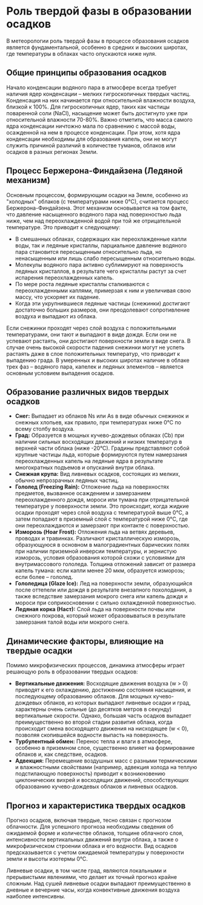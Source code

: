 # Роль твердой фазы в образовании осадков

В метеорологии роль твердой фазы в процессе образования осадков является фундаментальной, особенно в средних и высоких широтах, где температуры в облаках часто опускаются ниже нуля.

## Общие принципы образования осадков

Начало конденсации водяного пара в атмосфере всегда требует наличия ядер конденсации – мелких гигроскопичных твердых частиц. Конденсация на них начинается при относительной влажности воздуха, близкой к 100%. Для гигроскопичных ядер, таких как частицы поваренной соли (NaCl), насыщение может быть достигнуто уже при относительной влажности 70-80%. Важно отметить, что масса самого ядра конденсации ничтожно мала по сравнению с массой воды, осажденной на нем в процессе конденсации. При этом, хотя ядра конденсации необходимы для образования капель, они не могут служить причиной различий в количестве туманов, облаков или осадков в разных регионах Земли.

## Процесс Бержерона-Финдайзена (Ледяной механизм)

Основным процессом, формирующим осадки на Земле, особенно из "холодных" облаков (с температурами ниже 0°С), считается процесс Бержерона-Финдайзена. Этот механизм основывается на том факте, что давление насыщенного водяного пара над поверхностью льда ниже, чем над переохлажденной водой при той же отрицательной температуре. Это приводит к следующему:

* В смешанных облаках, содержащих как переохлажденные капли воды, так и ледяные кристаллы, парциальное давление водяного пара становится пересыщенным относительно льда, но ненасыщенным или лишь слабо пересыщенным относительно воды.
* Молекулы водяного пара активно сублимируют на поверхность ледяных кристаллов, в результате чего кристаллы растут за счет испарения переохлажденных капель.
* По мере роста ледяные кристаллы сталкиваются с переохлажденными каплями, примерзая к ним и увеличивая свою массу, что ускоряет их падение.
* Когда эти укрупнившиеся ледяные частицы (снежинки) достигают достаточно больших размеров, они преодолевают сопротивление воздуха и выпадают из облака.

Если снежинки проходят через слой воздуха с положительными температурами, они тают и выпадают в виде дождя. Если они не успевают растаять, они достигают поверхности земли в виде снега. В случае очень высокой скорости падения снежинки могут не успеть растаять даже в слое положительных температур, что приводит к выпадению града. В умеренных и высоких широтах наличие в облаке трех фаз – водяного пара, капелек и ледяных элементов – является основным условием выпадения осадков.

## Образование различных видов твердых осадков

* **Снег:** Выпадает из облаков Ns или As в виде обычных снежинок и снежных хлопьев, как правило, при температурах ниже 0°С по всему столбу воздуха.
* **Град:** Образуется в мощных кучево-дождевых облаках (Cb) при наличии сильных восходящих движений и низких температур в верхней части облака (ниже -20°С). Градины представляют собой крупные частицы льда, которые формируются путем намерзания переохлажденных капель на ледяные ядра в результате многократных подъемов и опусканий внутри облака.
* **Снежная крупа:** Вид ливневых осадков, состоящих из мелких, обычно непрозрачных ледяных частиц.
* **Гололед (Freezing Rain):** Отложение льда на поверхностях предметов, вызванное осаждением и замерзанием переохлажденного дождя, мороси или тумана при отрицательной температуре у поверхности земли. Это происходит, когда жидкие осадки проходят через слой воздуха с температурой выше 0°C, а затем попадают в приземный слой с температурой ниже 0°C, где они переохлаждаются и замерзают при контакте с поверхностью.
* **Изморозь (Hoar Frost):** Отложения льда на ветвях деревьев, проводах и травинках. Различают кристаллическую изморозь, образующуюся в основном в малоградиентных барических полях при наличии приземной инверсии температуры, и зернистую изморозь, условия образования которой схожи с условиями для внутримассового гололеда. Толщина отложений зависит от размера капель тумана: если капли менее 20 мкм, образуется изморозь; если более – гололед.
* **Гололедица (Glaze Ice):** Лед на поверхности земли, образующийся после оттепели или дождя в результате внезапного похолодания, а также вследствие замерзания мокрого снега или капель дождя и мороси при соприкосновении с сильно охлажденной поверхностью.
* **Ледяная корка (Наст):** Слой льда на поверхности почвы или снежного покрова, который может образовываться в результате замерзания талой воды или мокрого снега.

## Динамические факторы, влияющие на твердые осадки

Помимо микрофизических процессов, динамика атмосферы играет решающую роль в образовании твердых осадков:

* **Вертикальные движения:** Восходящие движения воздуха (w > 0) приводят к его охлаждению, достижению состояния насыщения, и последующему образованию облаков. Для мощных кучево-дождевых облаков, из которых выпадают ливневые осадки и град, характерны очень сильные (до десятков метров в секунду) вертикальные скорости. Однако, большая часть осадков выпадает преимущественно во второй стадии развития облака, когда происходит смена восходящего движения на нисходящее (w < 0), позволяя скопившейся водности выпасть на поверхность.
* **Турбулентный обмен:** Перенос тепла и влаги в атмосфере, особенно в приземном слое, существенно влияет на формирование облаков и, как следствие, осадков.
* **Адвекция:** Перемещение воздушных масс с разными термическими и влажностными свойствами (например, адвекция холода на теплую подстилающую поверхность) приводит к возникновению циклонических вихрей и восходящих движений, способствующих образованию кучево-дождевых облаков и ливневых осадков.

## Прогноз и характеристика твердых осадков

Прогноз осадков, включая твердые, тесно связан с прогнозом облачности. Для успешного прогноза необходимы сведения об ожидаемой форме и количестве облаков, толщине облачного слоя, интенсивности вертикальных движений внутри облака, а также о микрофизическом строении облака и его водности. Вид осадков предсказывается с учетом ожидаемой температуры у поверхности земли и высоты изотермы 0°С.

Ливневые осадки, в том числе град, являются локальными и прерывистыми явлениями, что делает их точный прогноз крайне сложным. Над сушей ливневые осадки выпадают преимущественно в дневные и вечерние часы, когда конвективные движения воздуха наиболее интенсивны.
